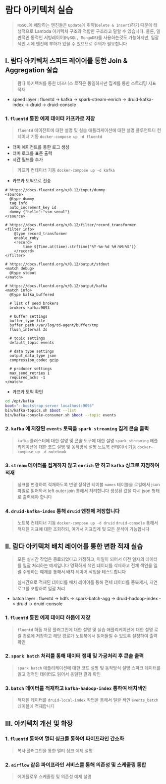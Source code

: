 # 람다 아키텍처 실습
> `NoSQL`에 해당하는 엔진들은 `Update`에 취약(`Delete & Insert`)하기 때문에 태생적으로 Lambda 아키텍처 구조와 적합한 구조라고 말할 수 있습니다. 물론, 일반적인 동적인 서빙레이어(`MySQL, MongoDB`)를 사용하는것도 가능하지만, 일괄 색인 시에 엔진에 부하가 있을 수 있으므로 주의가 필요합니다


## I. 람다 아키텍처 스피드 레이어를 통한 Join & Aggregation 실습
> 람다 아키텍처를 통한 비즈니스 로직은 동일하지만 집계를 통한 스트리밍 지표 적재
* speed layer : fluentd -> kafka -> spark-stream-enrich -> druid-kafka-index -> druid -> druid-console 

### 1. `fluentd` 통한 예제 데이터 카프카로 저장
> `fluentd` 에이전트에 대한 설명 및 실습 애플리케이션에 대한 설명 
> 플루언트디 컨테이너 기동 `docker-compose up -d fluentd`
* 더미 에이전트를 통한 로그 생성
* 더미 로그를 표준 출력
* 시간 필드를 추가

> 카프카 컨테이너 기동 `docker-compose up -d kafka`
* 카프카 토픽으로 전송
```properties
# https://docs.fluentd.org/v/0.12/input/dummy
<source>
  @type dummy
  tag info
  auto_increment_key id
  dummy {"hello":"ssm-seoul"}
</source>

# https://docs.fluentd.org/v/0.12/filter/record_transformer
<filter info>
    @type record_transformer
    enable_ruby
    <record>
        time ${Time.at(time).strftime('%Y-%m-%d %H:%M:%S')}
    </record>
</filter>

# https://docs.fluentd.org/v/0.12/output/stdout
<match debug>
  @type stdout
</match>

# https://docs.fluentd.org/v/0.12/output/kafka
<match info>
  @type kafka_buffered

  # list of seed brokers
  brokers kafka:9093

  # buffer settings
  buffer_type file
  buffer_path /var/log/td-agent/buffer/tmp
  flush_interval 3s

  # topic settings
  default_topic events

  # data type settings
  output_data_type json
  compression_codec gzip

  # producer settings
  max_send_retries 1
  required_acks -1
</match>
```
* 카프카 토픽 확인
```bash
cd /opt/kafka
boot="--bootstrap-server localhost:9093"
bin/kafka-topics.sh $boot --list
bin/kafka-console-consumer.sh $boot --topic events
```

### 2. `kafka` 에 저장된 `events` 토픽을 `spark streaming` 집계 콘솔 출력
> `kafka` 클러스터에 대한 설명 및 콘솔 도구에 대한 설명
> `spark streaming` 애플리케이션에 대한 코드 설명 및 동작방식 설명
> 노트북 컨테이너 기동 `docker-compose up -d notebook`

### 3. `stream` 데이터를 집계하지 않고 `enrich` 만 하고 `kafka` 싱크로 지정하여 적재
> 싱크를 변경하여 적재하도록 변경
> 정적인 테이블 `names` 테이블을 로컬에서 json 파일로 읽어와서 left outer join 통해서 처리합니다
> 생성된 값을 다시 json 형태로 출력해야 합니다

### 4. `druid-kafka-index` 통해 `druid` 엔진에 저장합니다
> 노트북 컨테이너 기동 `docker-compose up -d druid`
> `druid-console` 통해서 적재된 지표에 대한 조회하되, 여기서 지표집계 및 모든 분석이 가능합니다


## II. 람다 아키텍처 배치 레이어를 통한 변환 적재 실습
> 모든 실시간 작업은 종료되었다고 가정하고, 익일이 되어서 이전 일자의 데이터를 일괄 처리하는 예제입니다
> 명확하게 색인 데이터를 삭제하고 전체 색인을 일괄 수행하는 예제를 통해서 배치 레이어 작업을 테스트합니다

> 실시간으로 적재된 데이터를 배치 레이어를 통해 전체 데이터를 중복제거, 지연로그를 포함하여 일괄 처리  
* batch layer : fluentd -> hdfs -> spark-batch-agg -> druid-hadoop-index -> druid -> druid-console

### 1. `fluentd` 통한 예제 데이터 하둡에 저장
> `fluentd` 하둡 저장 플러그인에 대한 설명 및 실습 애플리케이션에 대한 설명
> 로컬 경로에 저장하고 해당 경로가 노트북에서 읽어들일 수 있도록 설정하여 출력확인

### 2. `spark batch` 처리를 통해 데이터 정재 및 가공처리 후 콘솔 출력
> `spark batch` 애플리케이션에 대한 코드 설명 및 동작방식 설명
> 스파크 데이터를 읽고 정적인 데이터도 읽어서 동일한 결과 확인

### 3. `batch` 데이터를 적재하고 `kafka-hadoop-index` 통하여 배치색인
> 적재된 데이터를 `druid-local-index` 작업을 통해서 일괄 색인
> `events_batch` 테이블에 적재합니다


## III. 아키텍처 개선 및 확장 

### 1. `fluentd` 통하여 멀티 싱크를 통하여 파이프라인 간소화 
> 복사 플러그인을 통한 멀티 싱크 예제 설명

### 2. `airflow` 같은 파이프라인 서비스를 통해 의존성 및 스케줄링 통합
> 에어플로우 스케줄링 및 의존성 예제 설명

